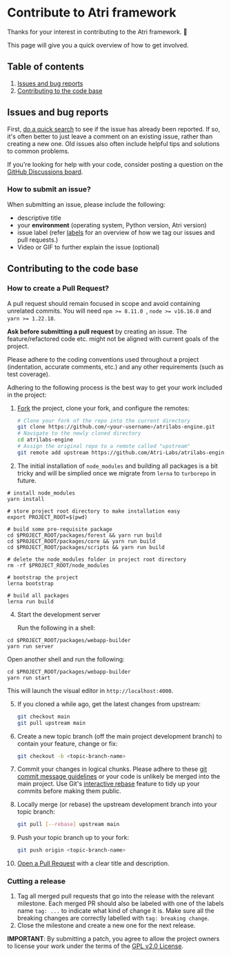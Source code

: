 # Contribute to Atri framework

Thanks for your interest in contributing to the Atri framework. 🎉 

This page will give you a quick overview of how to get involved.

## Table of contents

1. [Issues and bug reports](#issues-and-bug-reports)
2. [Contributing to the code base](#contributing-to-the-code-base)

## Issues and bug reports

First, [do a quick search](https://github.com/Atri-Labs/atrilabs-engine/issues)
to see if the issue has already been reported. If so, it's often better to just
leave a comment on an existing issue, rather than creating a new one. Old issues
also often include helpful tips and solutions to common problems. 

If you're looking for help with your code, consider posting a question on the
[GitHub Discussions board](https://github.com/Atri-Labs/atrilabs-engine/discussions).

### How to submit an issue?

When submitting an issue, please include the following:

- descriptive title 
- your **environment** (operating system, Python version, Atri version)
- issue label (refer [labels](https://github.com/Atri-Labs/atrilabs-engine/labels) for an overview of how we tag our issues and pull requests.)
- Video or GIF to further explain the issue (optional) 

## Contributing to the code base

### How to create a Pull Request?

A pull request should remain focused in scope and avoid containing unrelated commits. You will need `npm >= 8.11.0 `, `node >= v16.16.0` and `yarn >= 1.22.18`.

**Ask before submitting a pull request** by creating an issue. The feature/refactored code etc. might not be aligned with current goals of the project.

Please adhere to the coding conventions used throughout a project (indentation, accurate comments, etc.) and any other requirements (such as test coverage).

Adhering to the following process is the best way to get your work included in the project:

1. [Fork](https://help.github.com/articles/fork-a-repo/) the project, clone your fork, and configure the remotes:

   ```bash
   # Clone your fork of the repo into the current directory
   git clone https://github.com/<your-username>/atrilabs-engine.git
   # Navigate to the newly cloned directory
   cd atrilabs-engine
   # Assign the original repo to a remote called "upstream"
   git remote add upstream https://github.com/Atri-Labs/atrilabs-engine.git
   ```

2. The initial installation of `node_modules` and building all packages is a bit tricky and will be simplied once we migrate from `lerna` to `turborepo` in future.

```
# install node_modules
yarn install

# store project root directory to make installation easy
export PROJECT_ROOT=$(pwd)

# build some pre-requisite package
cd $PROJECT_ROOT/packages/forest && yarn run build
cd $PROJECT_ROOT/packages/core && yarn run build
cd $PROJECT_ROOT/packages/scripts && yarn run build

# delete the node_modules folder in project root directory
rm -rf $PROJECT_ROOT/node_modules

# bootstrap the project
lerna bootstrap

# build all packages
lerna run build
```

4. Start the development server

   Run the following in a shell:

```
cd $PROJECT_ROOT/packages/webapp-builder
yarn run server
```

Open another shell and run the following:

```
cd $PROJECT_ROOT/packages/webapp-builder
yarn run start
```

This will launch the visual editor in `http://localhost:4000`.

5. If you cloned a while ago, get the latest changes from upstream:

   ```bash
   git checkout main
   git pull upstream main
   ```

6. Create a new topic branch (off the main project development branch) to contain your feature, change or fix:

   ```bash
   git checkout -b <topic-branch-name>
   ```

7. Commit your changes in logical chunks. Please adhere to these [git commit
   message guidelines](https://tbaggery.com/2008/04/19/a-note-about-git-commit-messages.html)
   or your code is unlikely be merged into the main project. Use Git's
   [interactive rebase](https://help.github.com/articles/about-git-rebase/)
   feature to tidy up your commits before making them public.

8. Locally merge (or rebase) the upstream development branch into your topic branch:

   ```bash
   git pull [--rebase] upstream main
   ```

9. Push your topic branch up to your fork:

   ```bash
   git push origin <topic-branch-name>
   ```

10. [Open a Pull Request](https://help.github.com/articles/using-pull-requests/)
    with a clear title and description.

<a name="release"></a>

### Cutting a release

1. Tag all merged pull requests that go into the release with the relevant milestone. Each merged PR should also be labeled with one of the labels name `tag: ...` to indicate what kind of change it is. Make sure all the breaking changes are correctly labelled with `tag: breaking change`.
2. Close the milestone and create a new one for the next release.

**IMPORTANT**: By submitting a patch, you agree to allow the project
owners to license your work under the terms of the [GPL v2.0 License](COPYING).